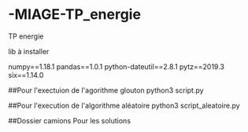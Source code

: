 # -MIAGE-TP_energie
TP energie

lib à installer 

numpy==1.18.1
pandas==1.0.1
python-dateutil==2.8.1
pytz==2019.3
six==1.14.0

##Pour l'exectuion de l'agorithme glouton 
python3 script.py 


##Pour l'execution de l'algorithme aléatoire 
python3 script_aleatoire.py 

##Dossier camions 
Pour les solutions
